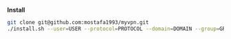 **Install**

```bash
git clone git@github.com:mostafa1993/myvpn.git
./install.sh --user=USER --protocol=PROTOCOL --domain=DOMAIN --group=GROUP
```
